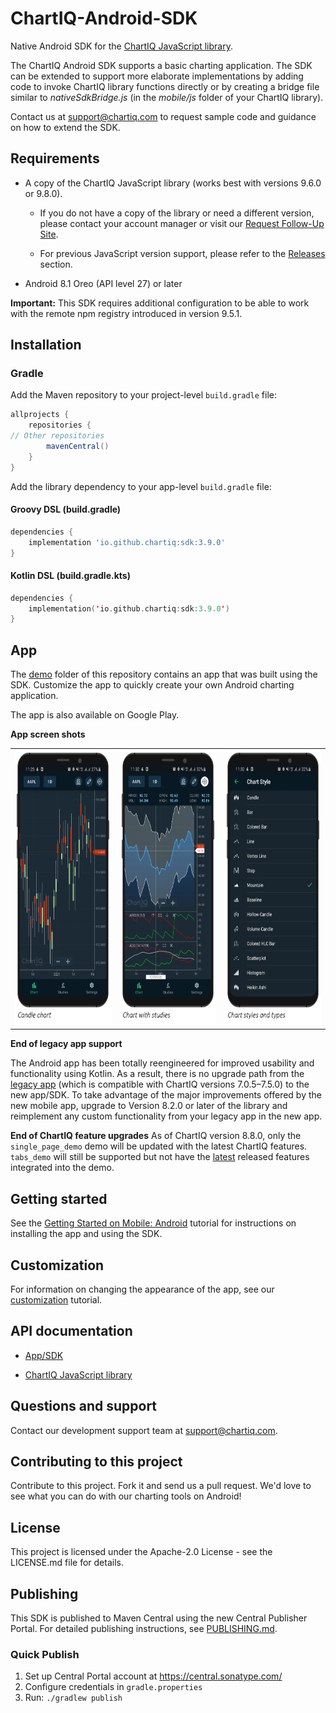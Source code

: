 # ChartIQ-Android-SDK

Native Android SDK for the [ChartIQ JavaScript library](https://documentation.chartiq.com).

The ChartIQ Android SDK supports a basic charting application. The SDK can be extended to support more elaborate
implementations by adding code to invoke ChartIQ library functions directly or by creating a bridge file similar to
*nativeSdkBridge.js* (in the *mobile/js* folder of your ChartIQ library).

Contact us at <support@chartiq.com> to request sample code and guidance on how to extend the SDK.

## Requirements

- A copy of the ChartIQ JavaScript library (works best with versions 9.6.0 or 9.8.0).
  - If you do not have a copy of the library or need a different version, please contact your account manager or visit our <a href="https://pages.marketintelligence.spglobal.com/ChartIQ-Follow-up-Request.html" target="_blank">Request Follow-Up Site</a>.

  - For previous JavaScript version support, please refer to the [Releases](https://github.com/ChartIQ/ChartIQ-Android-SDK/releases)
  section.

- Android 8.1 Oreo (API level 27) or later

**Important:** This SDK requires additional configuration to be able to work with the remote npm registry introduced in version 9.5.1.

## Installation

### Gradle

Add the Maven repository to your project-level `build.gradle` file:

```groovy
allprojects {
    repositories {
// Other repositories
        mavenCentral()
    }
}
```

Add the library dependency to your app-level `build.gradle` file:

#### Groovy DSL (build.gradle)

```groovy
dependencies {
    implementation 'io.github.chartiq:sdk:3.9.0'
}
```

#### Kotlin DSL (build.gradle.kts)

```kotlin
dependencies {
    implementation('io.github.chartiq:sdk:3.9.0')
}
```

## App

The [demo](https://github.com/ChartIQ/ChartIQ-Android-SDK/tree/main/demo) folder of this repository contains an app that
was built using the SDK. Customize the app to quickly create your own Android charting application.

The app is also available on Google Play.

**App screen shots**

<table>
  <tr>
    <td><img src="https://github.com/ChartIQ/ChartIQ-Android-SDK/blob/main/screenshots/Candle_Chart.png?raw=true" alt="Candle chart" width="200" height="440"/></td>
    <td><img src="https://github.com/ChartIQ/ChartIQ-Android-SDK/blob/main/screenshots/Chart_with_Studies.png?raw=true" alt="Chart with studies" width="200" height="440"/></td>
    <td><img src="https://github.com/ChartIQ/ChartIQ-Android-SDK/blob/main/screenshots/Chart_Styles_and_Types.png?raw=true" alt="Chart styles and types" width="200" height="440"/></td>
  </tr>
</table>

**End of legacy app support**

The Android app has been totally reengineered for improved usability and functionality using Kotlin. As a result, there
is no upgrade path from the [legacy app](https://github.com/ChartIQ/Charting-Library---Android-Sample-App-Legacy) (which
is compatible with ChartIQ versions 7.0.5&ndash;7.5.0) to the new app/SDK. To take advantage of the major improvements
offered by the new mobile app, upgrade to Version 8.2.0 or later of the library and reimplement any custom functionality
from your legacy app in the new app.

**End of ChartIQ feature upgrades**
As of ChartIQ version 8.8.0, only the `single_page_demo` demo will be updated with the latest ChartIQ
features. `tabs_demo` will still be supported but not have
the [latest](https://documentation.chartiq.com/tutorial-Changelog_Notices.html) released features integrated into the
demo.

## Getting started

See the [Getting Started on Mobile: Android](https://documentation.chartiq.com/tutorial-Starting%20on%20Android.html)
tutorial for instructions on installing the app and using the SDK.

## Customization

For information on changing the appearance of the app, see
our [customization](https://documentation.chartiq.com/tutorial-Mobile%20App%20Customization%20Android.html) tutorial.

## API documentation

- [App/SDK](https://documentation.chartiq.com/android-sdk/chartiq/)

- [ChartIQ JavaScript library](https://documentation.chartiq.com)

## Questions and support

Contact our development support team at <support@chartiq.com>.

## Contributing to this project

Contribute to this project. Fork it and send us a pull request. We'd love to see what you can do with our charting tools
on Android!

## License

This project is licensed under the Apache-2.0 License - see the LICENSE.md file for details.

## Publishing

This SDK is published to Maven Central using the new Central Publisher Portal. For detailed publishing instructions, see [PUBLISHING.md](PUBLISHING.md).

### Quick Publish

1. Set up Central Portal account at https://central.sonatype.com/
2. Configure credentials in `gradle.properties`
3. Run: `./gradlew publish`



